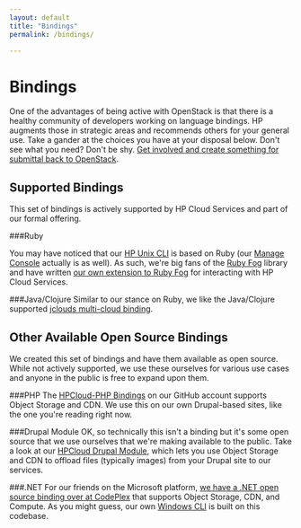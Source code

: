 ```yaml
---
layout: default
title: "Bindings"
permalink: /bindings/

---
```

# Bindings

One of the advantages of being active with OpenStack is that there is a healthy community of developers working on language bindings.  HP augments those in strategic areas and recommends others for your general use.  Take a gander at the choices you have at your disposal below.  Don't see what you need?  Don't be shy. [Get involved and create something for submittal back to OpenStack](http://openstack.org/community/).

## Supported Bindings
This set of bindings is actively supported by HP Cloud Services and part of our formal offering. 

###Ruby

You may have noticed that our [HP Unix CLI](/cli/unix) is based on Ruby (our [Manage Console](https://console.hpcloud.com) actually is as well).  As such, we're big fans of the [Ruby Fog](https://github.com/fog/fog) library and have written [our own extension to Ruby Fog](/bindings/fog) for interacting with HP Cloud Services.

<!--If you'd prefer to skip Fog, take a look at the [OpenStack Object Storage Ruby binding](https://github.com/rackspace/ruby-cloudfiles) or the [OpenStack Compute Ruby binding](https://github.com/rackspace/ruby-openstack-compute).-->

###Java/Clojure
Similar to our stance on Ruby, we like the Java/Clojure supported [jclouds multi-cloud binding](/bindings/jclouds).

## Other Available Open Source Bindings
We created this set of bindings and have them available as open source.  While not actively supported, we use these ourselves for various use cases and anyone in the public is free to expand upon them.

###PHP
The [HPCloud-PHP Bindings](http://hpcloud.github.com/HPCloud-PHP/) on our GitHub account supports Object Storage and CDN.  We use this on our own Drupal-based sites, like the one you're reading right now.

###Drupal Module
OK, so technically this isn't a binding but it's some open source that we use ourselves that we're making available to the public.  Take a look at our [HPCloud Drupal Module](http://drupal.org/project/hpcloud), which lets you use Object Storage and CDN to offload files (typically images) from your Drupal site to our services.


###.NET
For our friends on the Microsoft platform, [we have a .NET open source binding over at CodePlex](http://hpcloud.codeplex.com/) that supports Object Storage, CDN, and Compute.  As you might guess, our own [Windows CLI](https://docs.hpcloud.com/cli/windows) is built on this codebase.
